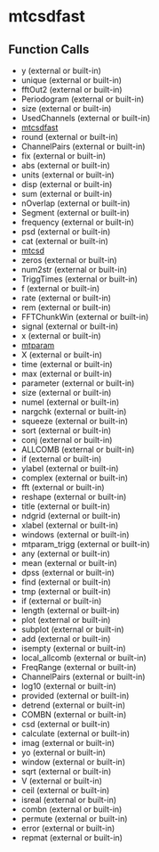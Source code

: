 # mtcsdfast

## Function Calls
- y (external or built-in)
- unique (external or built-in)
- fftOut2 (external or built-in)
- Periodogram (external or built-in)
- size  (external or built-in)
- UsedChannels (external or built-in)
- [mtcsdfast](mtcsdfast.md)
- round (external or built-in)
- ChannelPairs (external or built-in)
- fix (external or built-in)
- abs (external or built-in)
- units  (external or built-in)
- disp (external or built-in)
- sum (external or built-in)
- nOverlap (external or built-in)
- Segment (external or built-in)
- frequency  (external or built-in)
- psd  (external or built-in)
- cat (external or built-in)
- [mtcsd](mtcsd.md)
- zeros (external or built-in)
- num2str (external or built-in)
- TriggTimes (external or built-in)
- f (external or built-in)
- rate  (external or built-in)
- rem (external or built-in)
- FFTChunkWin (external or built-in)
- signal  (external or built-in)
- x (external or built-in)
- [mtparam](mtparam.md)
- X (external or built-in)
- time   (external or built-in)
- max (external or built-in)
- parameter  (external or built-in)
- size (external or built-in)
- numel (external or built-in)
- nargchk (external or built-in)
- squeeze (external or built-in)
- sort (external or built-in)
- conj (external or built-in)
- ALLCOMB (external or built-in)
- if (external or built-in)
- ylabel (external or built-in)
- complex (external or built-in)
- fft (external or built-in)
- reshape (external or built-in)
- title (external or built-in)
- ndgrid (external or built-in)
- xlabel (external or built-in)
- windows  (external or built-in)
- mtparam_trigg (external or built-in)
- any (external or built-in)
- mean (external or built-in)
- dpss (external or built-in)
- find (external or built-in)
- tmp (external or built-in)
- if  (external or built-in)
- length (external or built-in)
- plot (external or built-in)
- subplot (external or built-in)
- add  (external or built-in)
- isempty (external or built-in)
- local_allcomb (external or built-in)
- FreqRange (external or built-in)
- ChannelPairs  (external or built-in)
- log10 (external or built-in)
- provided  (external or built-in)
- detrend (external or built-in)
- COMBN (external or built-in)
- csd  (external or built-in)
- calculate  (external or built-in)
- imag (external or built-in)
- yo (external or built-in)
- window  (external or built-in)
- sqrt (external or built-in)
- V (external or built-in)
- ceil (external or built-in)
- isreal (external or built-in)
- combn (external or built-in)
- permute (external or built-in)
- error (external or built-in)
- repmat (external or built-in)
